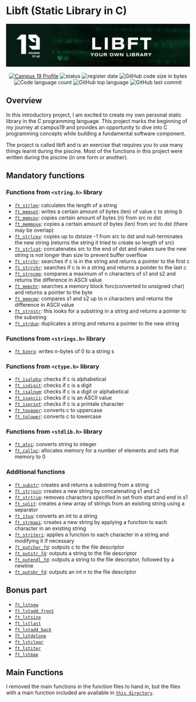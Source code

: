 # Libft (Static Library in C)
![libft header](https://github.com/P-Claus/libft/blob/main/subject/LIBFT-header.png)

<p align='center'>
	<a href='https://profile.intra.42.fr/users/pclaus' target="_blank"><img alt="Campus 19 Profile" src="https://img.shields.io/badge/Campus%2019%20Profile-071C13" ></a>
<img alt="status" src="https://img.shields.io/badge/status-ongoing-success?color=071C13&style=flat-square"/>
  	<img alt="register date" src="https://img.shields.io/badge/registered-16%20%2F%2010%20%2F%202023-success?color=071C13&style=flat-square"/>
<img alt="GitHub code size in bytes" src="https://img.shields.io/github/languages/code-size/P-Claus/libft?color=071C13" />
	<img alt="Code language count" src="https://img.shields.io/github/languages/count/P-Claus/libft?color=071C13" />
	<img alt="GitHub top language" src="https://img.shields.io/github/languages/top/P-Claus/libft?color=071C13" />
	<img alt="GitHub last commit" src="https://img.shields.io/github/last-commit/P-Claus/libft?color=071C13" />

	
</p>


## Overview

In this introductory project, I am excited to create my own personal static library in the C programming language. This project marks the beginning of my journey at campus19 and provides an opportunity to dive into C programming concepts while building a fundamental software component.<br>

The project is called libft and is an exercise that requires you to use many things learnt during the piscine. Most of the functions in this project were written during the piscine (in one form or another).

## Mandatory functions


### Functions from `<string.h>` library
* [`ft_strlen`](https://github.com/P-Claus/libft/blob/main/libft/ft_strlen.c): calculates the length of a string
* [`ft_memset`](https://github.com/P-Claus/libft/blob/main/libft/ft_memset.c): writes a certain amount of bytes (len) of value c to string b 
* [`ft_memcpy`](https://github.com/P-Claus/libft/blob/main/libft/ft_memcpy.c): copies certain amount of bytes (n) from src ro dst 
* [`ft_memmove`](https://github.com/P-Claus/libft/blob/main/libft/ft_memmove.c): copies a certain amount of bytes (len) from src to dst (there may be overlap)
* [`ft_strlcpy`](https://github.com/P-Claus/libft/blob/main/libft/ft_strlcpy.c): copies up to dstsize -1 from src to dst and null-terminates the new string (returns the string it tried to create so length of src)
* [`ft_strlcat`](https://github.com/P-Claus/libft/blob/main/libft/ft_strlcat.c): concatenates src to the end of dst and makes sure the new string is not longer than size to prevent buffer overflow
* [`ft_strchr`](https://github.com/P-Claus/libft/blob/main/libft/ft_strchr.c): searches if c is in the string and returns a pointer to the first c
* [`ft_strrchr`](https://github.com/P-Claus/libft/blob/main/libft/ft_strrchr.c): searches if c is in a string and returns a pointer to the last c
* [`ft_strncmp`](https://github.com/P-Claus/libft/blob/main/libft/ft_strncmp.c): compares a maximum of n characters of s1 and s2 and returns the difference in ASCII value
* [`ft_memchr`](https://github.com/P-Claus/libft/blob/main/libft/ft_memchr.c): searches a memory block forc(converted to unsigned char) and returns a pointer to the byte
* [`ft_memcmp`](https://github.com/P-Claus/libft/blob/main/libft/ft_memcmp.c): compares s1 and s2 up to n characters and returns the difference in ASCII value
* [`ft_strnstr`](https://github.com/P-Claus/libft/blob/main/libft/ft_strnstr.c): this looks for a substring in a string and returns a pointer to the substring
* [`ft_strdup`](https://github.com/P-Claus/libft/blob/main/libft/ft_strdup.c): duplicates a string and returns a pointer to the new string

### Functions from `<strings.h>` library
* [`ft_bzero`](https://github.com/P-Claus/libft/blob/main/libft/ft_bzero.c): writes n-bytes of 0 to a string s

### Functions from `<ctype.h>` library
* [`ft_isalpha`](https://github.com/P-Claus/libft/blob/main/libft/ft_isalpha.c): checks if c is alphabetical 
* [`ft_isdigit`](https://github.com/P-Claus/libft/blob/main/libft/ft_isdigit.c): checks if c is a digit 
* [`ft_isalnum`](https://github.com/P-Claus/libft/blob/main/libft/ft_isalnum.c): checks if c is a digit or alphabetical 
* [`ft_isascii`](https://github.com/P-Claus/libft/blob/main/libft/ft_isascii.c): checks if c is an ASCII value 
* [`ft_isprint`](https://github.com/P-Claus/libft/blob/main/libft/ft_isprint.c): checks if c is a printale character
* [`ft_toupper`](https://github.com/P-Claus/libft/blob/main/libft/ft_toupper.c): converts c to uppercase
* [`ft_tolower`](https://github.com/P-Claus/libft/blob/main/libft/ft_tolower.c): converts c to lowercase

### Functions from `<stdlib.h>` library
* [`ft_atoi`](https://github.com/P-Claus/libft/blob/main/libft/ft_atoi.c): converts string to integer
* [`ft_calloc`](https://github.com/P-Claus/libft/blob/main/libft/ft_calloc.c): allocates memory for a number of elements and sets that memory to 0

### Additional functions
* [`ft_substr`](https://github.com/P-Claus/libft/blob/main/libft/ft_substr.c): creates and returns a substring from a string
* [`ft_strjoin`](https://github.com/P-Claus/libft/blob/main/libft/ft_strjoin.c): creates a new string by concatenating s1 and s2
* [`ft_strtrim`](https://github.com/P-Claus/libft/blob/main/libft/ft_strtrim.c): removes characters specified in set from start and end in s1
* [`ft_split`](https://github.com/P-Claus/libft/blob/main/libft/ft_split.c): creates a new array of strings from an existing string using a separator
* [`ft_itoa`](https://github.com/P-Claus/libft/blob/main/libft/ft_itoa.c): converts an int to a string
* [`ft_strmapi`](https://github.com/P-Claus/libft/blob/main/libft/ft_strmapi.c): creates a new string by applying a function to each character in an existing string
* [`ft_striteri`](https://github.com/P-Claus/libft/blob/main/libft/ft_striteri.c): applies a function to each character in a string and modifying it if necessary
* [`ft_putchar_fd`](https://github.com/P-Claus/libft/blob/main/libft/ft_putchar_fd.c): outputs c to the file descriptor
* [`ft_putstr_fd`](https://github.com/P-Claus/libft/blob/main/libft/ft_putstr_fd.c): outputs a string to the file descriptor
* [`ft_putendl_fd`](https://github.com/P-Claus/libft/blob/main/libft/ft_putendl_fd.c): outputs a string to the file descriptor, followed by a newline
* [`ft_putnbr_fd`](https://github.com/P-Claus/libft/blob/main/libft/ft_putnbr_fd.c): outputs an int n to the file descriptor

## Bonus part
* [`ft_lstnew`]()
* [`ft_lstadd_front`]()
* [`ft_lstsize`]()
* [`ft_lstlast`]()
* [`ft_lstadd_back`]()
* [`ft_lstdelone`]()
* [`ft_lstclear`]()
* [`ft_lstiter`]()
* [`ft_lstmap`]()

## Main Functions
I removed the main functions in the function files to hand in, but the files with a main function included are available in [`this directory`](https://github.com/P-Claus/libft/tree/main/main_functions).
